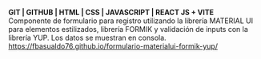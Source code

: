**GIT | GITHUB | HTML | CSS | JAVASCRIPT | REACT JS + VITE**  
Componente de formulario para registro utilizando la librería MATERIAL UI para elementos estilizados, librería FORMIK y validación de inputs con la librería YUP. Los datos se muestran en consola.  
https://fbasualdo76.github.io/formulario-materialui-formik-yup/
